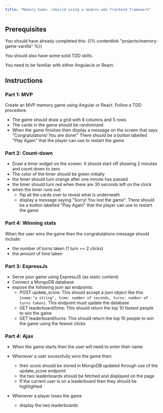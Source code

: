 ```yaml
---
title: "Memory Game: rebuild using a modern web frontend framework"
---
```


## Prerequisites

You should have already completed this:
{{% contentlink "projects/memory-game-vanilla" %}}

You should also have some solid TDD skills.

You need to be familiar with either AngularJs or React.

## Instructions

### Part 1: MVP

Create an MVP memory game using Angular or React. Follow a TDD procedure.

- The game should draw a grid with 6 columns and 5 rows
- The cards in the game should be randomized
- When the game finishes then display a message on the screen that says "Congratulations! You are done!" There should be a button labelled "Play Again" that the player can use to restart the game

### Part 2: Count-down

- Draw a timer widget on the screen. It should start off showing 2 minutes and count down to zero
- The color of the timer should be green initially
- the timer should turn orange after one minute has passed
- the timer should turn red when there are 30 seconds left on the clock
- when the timer runs out:
    - flip all the cards over to reveal what is underneath
    - display a message saying "Sorry! You lost the game". There should be a button labelled "Play Again" that the player can use to restart the game


### Part 4: Winning stats

When the user wins the game then the congratulations message should include:

- the number of turns taken (1 turn == 2 clicks)
- the amount of time taken

### Part 3: ExpressJs

- Serve your game using ExpressJS (as static content)
- Connect a MongoDB database
- expose the following json api endpoints:
    - POST update_score: This should accept a json object like this `{name:"a string", time: number of seconds, turns: number of turns taken}`. This endpoint must update the database
    - GET leaderboard/time: This should return the top 10 fastest people to win the game
    - GET leaderboard/turns: This should return the top 10 people to win the game using the fewest clicks

### Part 4: Ajax
- When the game starts then the user will need to enter their name

- Whenever a user sucessfully wins the game then:
    - their score should be stored in MongoDB updated through use of the update_score endpoint
    - the two leaderboards should be fetched and displayed on the page
    - If the current user is on a leaderboard then they should be highlighted

- Whenever a player loses the game
    - display the two leaderboards